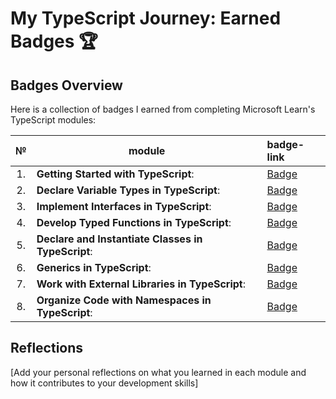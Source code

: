 # My TypeScript Journey: Earned Badges 🏆

## Badges Overview

Here is a collection of badges I earned from completing Microsoft Learn's TypeScript modules:  

| №  | module                                             | badge-link                                                                                                        |  
|:--:|----------------------------------------------------|:------------------------------------------------------------------------------------------------------------------|  
| 1. | **Getting Started with TypeScript**:               | [Badge](https://learn.microsoft.com/api/achievements/share/en-us/Dewlar-6162/PTZSUVF4?sharingId=7C2B9BED9115CB12) |
| 2. | **Declare Variable Types in TypeScript**:          | [Badge](https://learn.microsoft.com/api/achievements/share/en-us/Dewlar-6162/9NSF9ZSU?sharingId=7C2B9BED9115CB12)                                                                                          |
| 3. | **Implement Interfaces in TypeScript**:            | [Badge](https://learn.microsoft.com/api/achievements/share/ru-ru/Dewlar-6162/YV8PL7KR?sharingId=7C2B9BED9115CB12)                                                                                          |
| 4. | **Develop Typed Functions in TypeScript**:         | [Badge](https://asd.com)                                                                                          |
| 5. | **Declare and Instantiate Classes in TypeScript**: | [Badge](https://asd.com)                                                                                          |
| 6. | **Generics in TypeScript**:                        | [Badge](https://asd.com)                                                                                          |
| 7. | **Work with External Libraries in TypeScript**:    | [Badge](https://asd.com)                                                                                          |
| 8. | **Organize Code with Namespaces in TypeScript**:   | [Badge](https://asd.com)                                                                                          |

## Reflections

[Add your personal reflections on what you learned in each module and how it contributes to your development skills]
